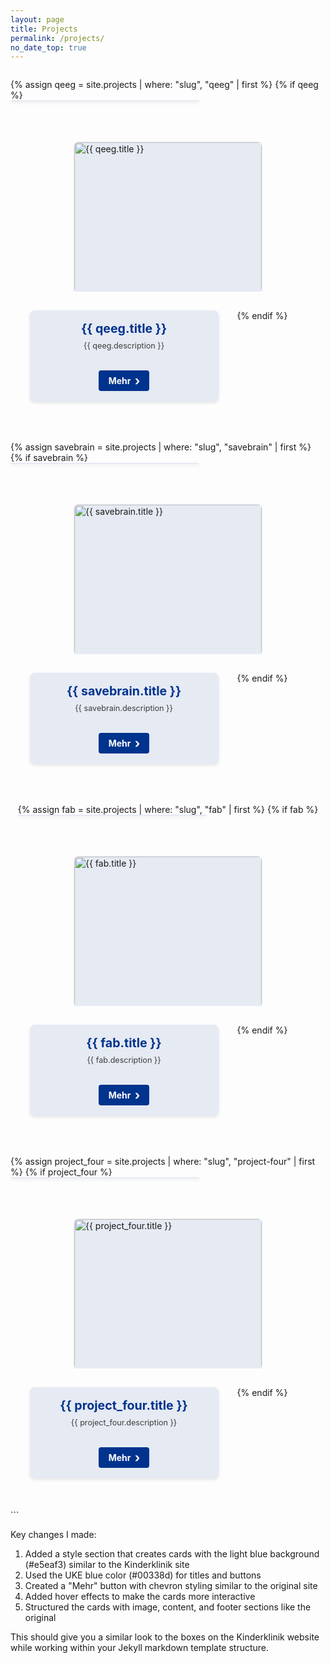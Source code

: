 ```yaml
---
layout: page
title: Projects
permalink: /projects/
no_date_top: true
---
```

<style>
  .projects-container {
    display: flex;
    flex-wrap: wrap;
    gap: 30px;
    justify-content: center;
    margin-bottom: 30px;
  }

  .project-card {
    flex: 1 1 400px;
    max-width: 45%;
    min-width: 300px;
    display: block;
    border: 1px solid #e5eaf3;
    border-radius: 8px;
    overflow: hidden;
    text-decoration: none;
    color: inherit;
    box-shadow: 0 2px 5px rgba(0,0,0,0.1);
    margin-bottom: 20px;
    transition: transform 0.2s ease, box-shadow 0.2s ease;
    background-color: #e5eaf3;
  }

  .project-card:hover {
    transform: translateY(-5px);
    box-shadow: 0 5px 15px rgba(0,0,0,0.1);
  }

  .project-image {
    height: 240px;
    overflow: hidden;
  }

  .project-image img {
    width: 100%;
    height: 100%;
    object-fit: cover;
  }

  .project-content {
    padding: 16px;
    text-align: center;
    background-color: transparent;
  }

  .project-title {
    margin: 0 0 8px 0;
    font-size: 1.4em;
    color: #00338d; /* UKE blue color */
    font-weight: bold;
  }

  .project-description {
    margin: 0;
    color: #3d3d3c;
    font-size: 0.9em;
  }

  .project-footer {
    padding: 16px;
    text-align: center;
  }

  .button-with-chevron {
    display: inline-block;
    background-color: #00338d; /* UKE blue color */
    color: #ffffff;
    font-weight: bold;
    padding: 8px 16px;
    border-radius: 4px;
    text-decoration: none;
    position: relative;
    padding-right: 30px;
  }

  .button-with-chevron:after {
    content: "›";
    position: absolute;
    right: 15px;
    font-size: 20px;
    top: 50%;
    transform: translateY(-50%);
  }

  .button-with-chevron:hover {
    background-color: #002266; /* Darker blue */
  }
</style>

<div class="projects-container">
  
  <!-- qEEG -->
  {% assign qeeg = site.projects | where: "slug", "qeeg" | first %}
  {% if qeeg %}
  <a href="{{ qeeg.url | relative_url }}" class="project-card">
    <div class="project-image">
      <img src="{{ qeeg.image | default: '/assets/img/projects/qeeg.jpg' | relative_url }}" alt="{{ qeeg.title }}">
    </div>
    <div class="project-content">
      <h3 class="project-title">{{ qeeg.title }}</h3>
      <p class="project-description">{{ qeeg.description }}</p>
    </div>
    <div class="project-footer">
      <span class="button-with-chevron">Mehr</span>
    </div>
  </a>
  {% endif %}
  
  <!-- SaVeBRAIN -->
  {% assign savebrain = site.projects | where: "slug", "savebrain" | first %}
  {% if savebrain %}
  <a href="{{ savebrain.url | relative_url }}" class="project-card">
    <div class="project-image">
      <img src="{{ savebrain.image | default: '/assets/img/projects/savebrain.jpg' | relative_url }}" alt="{{ savebrain.title }}">
    </div>
    <div class="project-content">
      <h3 class="project-title">{{ savebrain.title }}</h3>
      <p class="project-description">{{ savebrain.description }}</p>
    </div>
    <div class="project-footer">
      <span class="button-with-chevron">Mehr</span>
    </div>
  </a>
  {% endif %}
  
  <!-- FAB -->
  {% assign fab = site.projects | where: "slug", "fab" | first %}
  {% if fab %}
  <a href="{{ fab.url | relative_url }}" class="project-card">
    <div class="project-image">
      <img src="{{ fab.image | default: '/assets/img/projects/fab.jpg' | relative_url }}" alt="{{ fab.title }}">
    </div>
    <div class="project-content">
      <h3 class="project-title">{{ fab.title }}</h3>
      <p class="project-description">{{ fab.description }}</p>
    </div>
    <div class="project-footer">
      <span class="button-with-chevron">Mehr</span>
    </div>
  </a>
  {% endif %}
  
  <!-- Project Four (Reserve) -->
  {% assign project_four = site.projects | where: "slug", "project-four" | first %}
  {% if project_four %}
  <a href="{{ project_four.url | relative_url }}" class="project-card">
    <div class="project-image">
      <img src="{{ project_four.image | default: '/assets/img/projects/project-four.jpg' | relative_url }}" alt="{{ project_four.title }}">
    </div>
    <div class="project-content">
      <h3 class="project-title">{{ project_four.title }}</h3>
      <p class="project-description">{{ project_four.description }}</p>
    </div>
    <div class="project-footer">
      <span class="button-with-chevron">Mehr</span>
    </div>
  </a>
  {% endif %}
  
</div>
```

Key changes I made:
1. Added a style section that creates cards with the light blue background (#e5eaf3) similar to the Kinderklinik site
2. Used the UKE blue color (#00338d) for titles and buttons
3. Created a "Mehr" button with chevron styling similar to the original site
4. Added hover effects to make the cards more interactive
5. Structured the cards with image, content, and footer sections like the original

This should give you a similar look to the boxes on the Kinderklinik website while working within your Jekyll markdown template structure.